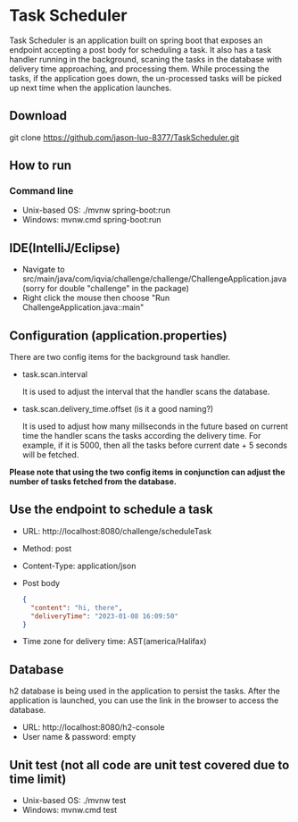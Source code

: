 
# Task Scheduler

Task Scheduler is an application built on spring boot that exposes an endpoint accepting a post body for scheduling a task. 
It also has a task handler running in the background, scaning the tasks in the database with delivery time approaching, 
and processing them. While processing the tasks, if the application goes down, 
the un-processed tasks will be picked up next time when the application launches.

## Download
git clone https://github.com/jason-luo-8377/TaskScheduler.git

## How to run
### Command line
- Unix-based OS: ./mvnw spring-boot:run
- Windows: mvnw.cmd spring-boot:run

## IDE(IntelliJ/Eclipse)
- Navigate to src/main/java/com/iqvia/challenge/challenge/ChallengeApplication.java (sorry for double "challenge" in the package)
- Right click the mouse then choose "Run ChallengeApplication.java::main"

## Configuration (application.properties)
There are two config items for the background task handler.
- task.scan.interval

  It is used to adjust the interval that the handler scans the database.
- task.scan.delivery_time.offset (is it a good naming?)

  It is used to adjust how many millseconds in the future based on current time 
  the handler scans the tasks according the delivery time. For example, if it is 5000, 
  then all the tasks before current date + 5 seconds will be fetched.
  
**Please note that using the two config items in conjunction can adjust the number of tasks fetched from the database.**

## Use the endpoint to schedule a task
- URL: http://localhost:8080/challenge/scheduleTask
- Method: post
- Content-Type: application/json
- Post body

  ```JSON
  {
    "content": "hi, there",
    "deliveryTime": "2023-01-08 16:09:50"
  }
  ```
- Time zone for delivery time: AST(america/Halifax)

## Database
h2 database is being used in the application to persist the tasks.
After the application is launched, you can use the link in the browser to access the database.
- URL: http://localhost:8080/h2-console
- User name & password: empty

## Unit test (not all code are unit test covered due to time limit)
- Unix-based OS: ./mvnw test
- Windows: mvnw.cmd test